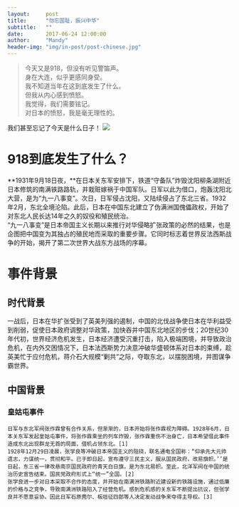 ```yaml
---
layout:     post
title:      "勿忘国耻，振兴中华"
subtitle:   ""
date:       2017-06-24 12:00:00
author:     "Mandy"
header-img: "img/in-post/post-chinese.jpg"
---
```


> 今天又是918，但没有听见警笛声。 
> <br/>
>身在大连，似乎更感同身受。  
> 我不知道当年在这到底发生了什么。    
> 但我从内心感到愤怒。  
> 我觉得，我们需要铭记。  
> 对日本的愤怒，我是毫无理性的。


我们甚至忘记了今天是什么日子！
![](https://ss0.bdstatic.com/70cFvHSh_Q1YnxGkpoWK1HF6hhy/it/u=63163898,2824192642&fm=27&gp=0.jpg)


# 918到底发生了什么？ 

**1931年9月18日夜，**在日本关东军安排下，铁道“守备队”炸毁沈阳柳条湖附近日本修筑的南满铁路路轨，并栽赃嫁祸于中国军队。日军以此为借口，炮轰沈阳北大营，是为“九一八事变”。次日，日军侵占沈阳，又陆续侵占了东北三省。1932年2月，东北全境沦陷。此后，日本在中国东北建立了伪满洲国傀儡政权，开始了对东北人民长达14年之久的奴役和殖民统治。<br/>
“九一八事变”是日本帝国主义长期以来推行对华侵略扩张政策的必然的结果，也是企图把中国变为其独占的殖民地而采取的重要步骤。它同时标志着世界反法西斯战争的开始，揭开了第二次世界大战东方战场的序幕。 


# 事件背景 


## 时代背景 
一战后，日本在华扩张受到了英美列强的遏制，中国的北伐战争使日本在华利益受到削弱，促使日本政府调整对华政策，加快吞并中国东北地区的步伐；20世纪30年代初，世界经济危机发生，日本经济遭受沉重打击，陷入极端困境，并导致政治危机，在内外交困情况下，日本法西斯势力决意冲破华盛顿体系对日本的束缚，趁英美忙于应付危机，蒋介石大规模“剿共”之际，夺取东北，以摆脱困境，并图谋争霸世界。 


## 中国背景 


### 皇姑屯事件 
	日军与东北军阀张作霖曾有合作关系，但渐渐的，日本开始将张作霖视为障碍。1928年6月，日本关东军发起皇姑屯事件，将张作霖乘坐的列车炸毁，张作霖重伤不治身亡，日本希望借此事件造成东北出现群龙无首的局面，借机占领东北。[1] 
	1928年12月29日凌晨，张学良等冲破日本帝国主义的阻挠，联名通电全国称：“仰承先大元帅遗志，力谋统一，贯彻和平。已于即日起，宣布遵守三民主义，服从国民政府，改易旗帜。’’是日起，东三省一律改悬南京国民政府的青天白日旗，是为东北易帜。至此，北洋军阀在中国的统治历史宣告结束。国民党政府形式上“统一”全国。[2] 
	张学良进一步对日本采取不合作的态度，并开始在南满洲铁路附近建设新的铁路设施，通过低廉的价格与之竞争，导致南满洲铁路陷入了经营危机。感到危机感的关东军不断提出抗议，但张学良并不愿意妥协。因此日军石原莞尔、板垣征四郎等人决定发动战争来夺得主导权。[3] 




